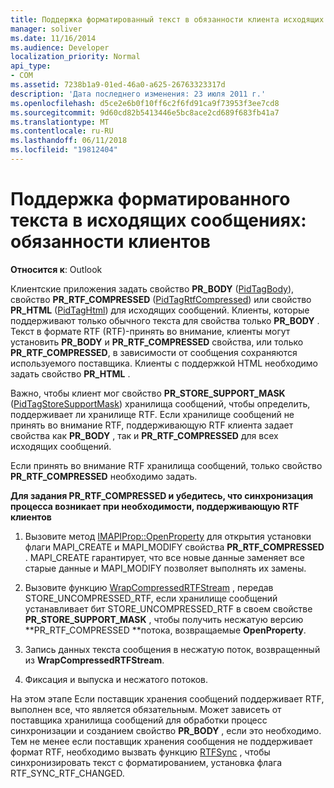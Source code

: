 ```yaml
---
title: Поддержка форматированный текст в обязанности клиента исходящих сообщений
manager: soliver
ms.date: 11/16/2014
ms.audience: Developer
localization_priority: Normal
api_type:
- COM
ms.assetid: 7238b1a9-01ed-46a0-a625-26763323317d
description: 'Дата последнего изменения: 23 июля 2011 г.'
ms.openlocfilehash: d5ce2e6b0f10ff6c2f6fd91ca9f73953f3ee7cd8
ms.sourcegitcommit: 9d60cd82b5413446e5bc8ace2cd689f683fb41a7
ms.translationtype: MT
ms.contentlocale: ru-RU
ms.lasthandoff: 06/11/2018
ms.locfileid: "19812404"
---
```

# <a name="supporting-formatted-text-in-outgoing-messages-client-responsibilities"></a>Поддержка форматированного текста в исходящих сообщениях: обязанности клиентов

  
  
**Относится к**: Outlook 
  
Клиентские приложения задать свойство **PR_BODY** ([PidTagBody](pidtagbody-canonical-property.md)), свойство **PR_RTF_COMPRESSED** ([PidTagRtfCompressed](pidtagrtfcompressed-canonical-property.md)) или свойство **PR_HTML** ([PidTagHtml](pidtaghtml-canonical-property.md)) для исходящих сообщений. Клиенты, которые поддерживают только обычного текста для свойства только **PR_BODY** . Текст в формате RTF (RTF)-принять во внимание, клиенты могут установить **PR_BODY** и **PR_RTF_COMPRESSED** свойства, или только **PR_RTF_COMPRESSED**, в зависимости от сообщения сохраняются используемого поставщика. Клиенты с поддержкой HTML необходимо задать свойство **PR_HTML** . 
  
Важно, чтобы клиент мог свойство **PR_STORE_SUPPORT_MASK** ([PidTagStoreSupportMask](pidtagstoresupportmask-canonical-property.md)) хранилища сообщений, чтобы определить, поддерживает ли хранилище RTF. Если хранилище сообщений не принять во внимание RTF, поддерживающую RTF клиента задает свойства как **PR_BODY** , так и **PR_RTF_COMPRESSED** для всех исходящих сообщений. 
  
Если принять во внимание RTF хранилища сообщений, только свойство **PR_RTF_COMPRESSED** необходимо задать. 
  
 **Для задания PR_RTF_COMPRESSED и убедитесь, что синхронизация процесса возникает при необходимости, поддерживающую RTF клиентов**
  
1. Вызовите метод [IMAPIProp::OpenProperty](imapiprop-openproperty.md) для открытия установки флаги MAPI_CREATE и MAPI_MODIFY свойства **PR_RTF_COMPRESSED** . MAPI_CREATE гарантирует, что все новые данные заменяет все старые данные и MAPI_MODIFY позволяет выполнять их замены. 
    
2. Вызовите функцию [WrapCompressedRTFStream](wrapcompressedrtfstream.md) , передав STORE_UNCOMPRESSED_RTF, если хранилище сообщений устанавливает бит STORE_UNCOMPRESSED_RTF в своем свойстве **PR_STORE_SUPPORT_MASK** , чтобы получить несжатую версию **PR_RTF_COMPRESSED **потока, возвращаемые **OpenProperty**.
    
3. Запись данных текста сообщения в несжатую поток, возвращенный из **WrapCompressedRTFStream**.
    
4. Фиксация и выпуска и несжатого потоков.
    
На этом этапе Если поставщик хранения сообщений поддерживает RTF, выполнен все, что является обязательным. Может зависеть от поставщика хранилища сообщений для обработки процесс синхронизации и созданием свойство **PR_BODY** , если это необходимо. Тем не менее если поставщик хранения сообщения не поддерживает формат RTF, необходимо вызвать функцию [RTFSync](rtfsync.md) , чтобы синхронизировать текст с форматированием, установка флага RTF_SYNC_RTF_CHANGED. 
  


